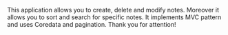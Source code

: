 

This application allows you to create, delete and modify notes. Moreover it allows you to sort and search for specific notes. 
It implements MVC pattern and uses Coredata and pagination.
Thank you for attention!
